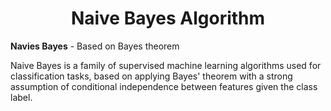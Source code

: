 <center><h1>Naive Bayes Algorithm</h1></center>


**Navies Bayes** - Based on Bayes theorem


Naive Bayes is a family of supervised machine learning algorithms used for classification tasks, based on applying Bayes' theorem with a strong assumption of conditional independence between features given the class label.

